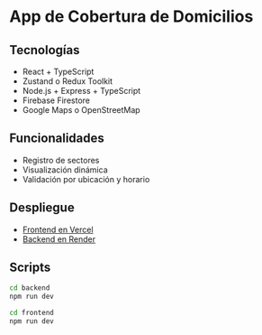 # App de Cobertura de Domicilios

## Tecnologías
- React + TypeScript
- Zustand o Redux Toolkit
- Node.js + Express + TypeScript
- Firebase Firestore
- Google Maps o OpenStreetMap

## Funcionalidades
- Registro de sectores
- Visualización dinámica
- Validación por ubicación y horario

## Despliegue
- [Frontend en Vercel](https://...)
- [Backend en Render](https://...)

## Scripts
```bash
cd backend
npm run dev

cd frontend
npm run dev
